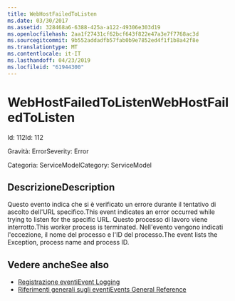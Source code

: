```yaml
---
title: WebHostFailedToListen
ms.date: 03/30/2017
ms.assetid: 328468a6-6388-425a-a122-49306e303d19
ms.openlocfilehash: 2aa1f27431cf62bcf643f822e47a3e7f7768ac3d
ms.sourcegitcommit: 9b552addadfb57fab0b9e7852ed4f1f1b8a42f8e
ms.translationtype: MT
ms.contentlocale: it-IT
ms.lasthandoff: 04/23/2019
ms.locfileid: "61944300"
---
```

# <a name="webhostfailedtolisten"></a><span data-ttu-id="4a5dd-102">WebHostFailedToListen</span><span class="sxs-lookup"><span data-stu-id="4a5dd-102">WebHostFailedToListen</span></span>
<span data-ttu-id="4a5dd-103">Id: 112</span><span class="sxs-lookup"><span data-stu-id="4a5dd-103">Id: 112</span></span>  
  
 <span data-ttu-id="4a5dd-104">Gravità: Error</span><span class="sxs-lookup"><span data-stu-id="4a5dd-104">Severity: Error</span></span>  
  
 <span data-ttu-id="4a5dd-105">Categoria: ServiceModel</span><span class="sxs-lookup"><span data-stu-id="4a5dd-105">Category: ServiceModel</span></span>  
  
## <a name="description"></a><span data-ttu-id="4a5dd-106">Descrizione</span><span class="sxs-lookup"><span data-stu-id="4a5dd-106">Description</span></span>  
 <span data-ttu-id="4a5dd-107">Questo evento indica che si è verificato un errore durante il tentativo di ascolto dell'URL specifico.</span><span class="sxs-lookup"><span data-stu-id="4a5dd-107">This event indicates an error occurred while trying to listen for the specific URL.</span></span> <span data-ttu-id="4a5dd-108">Questo processo di lavoro viene interrotto.</span><span class="sxs-lookup"><span data-stu-id="4a5dd-108">This worker process is terminated.</span></span> <span data-ttu-id="4a5dd-109">Nell'evento vengono indicati l'eccezione, il nome del processo e l'ID del processo.</span><span class="sxs-lookup"><span data-stu-id="4a5dd-109">The event lists the Exception, process name and process ID.</span></span>  
  
## <a name="see-also"></a><span data-ttu-id="4a5dd-110">Vedere anche</span><span class="sxs-lookup"><span data-stu-id="4a5dd-110">See also</span></span>

- [<span data-ttu-id="4a5dd-111">Registrazione eventi</span><span class="sxs-lookup"><span data-stu-id="4a5dd-111">Event Logging</span></span>](../../../../../docs/framework/wcf/diagnostics/event-logging/index.md)
- [<span data-ttu-id="4a5dd-112">Riferimenti generali sugli eventi</span><span class="sxs-lookup"><span data-stu-id="4a5dd-112">Events General Reference</span></span>](../../../../../docs/framework/wcf/diagnostics/event-logging/events-general-reference.md)
